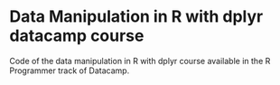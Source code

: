 # Data Manipulation in R with dplyr datacamp course
Code of the data manipulation in R with dplyr course available in the R Programmer track of Datacamp.
